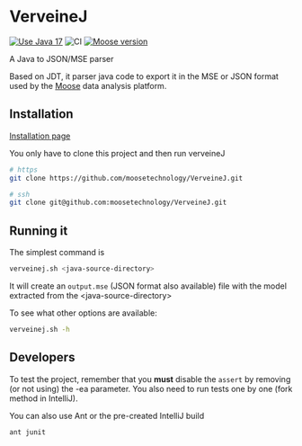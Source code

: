 # VerveineJ

[![Use Java 17](https://img.shields.io/badge/Java-17-brightgreen)](https://adoptium.net/) ![CI](https://github.com/moosetechnology/VerveineJ/workflows/CI/badge.svg?branch=master)
[![Moose version](https://img.shields.io/badge/Moose-10-%23aac9ff.svg)](https://github.com/moosetechnology/Moose)


A Java to JSON/MSE parser

Based on JDT, it parser java code to export it in the MSE or JSON format used by the [Moose](https://modularmoose.org/) data analysis platform.

## Installation

[Installation page](https://moosetechnology.github.io/moose-wiki/Developers/Parsers/VerveineJ.html)

You only have to clone this project and then run verveineJ

```sh
# https
git clone https://github.com/moosetechnology/VerveineJ.git

# ssh
git clone git@github.com:moosetechnology/VerveineJ.git
```

## Running it

The simplest command is
```sh
verveinej.sh <java-source-directory>
```
It will create an `output.mse` (JSON format also available) file with the model extracted from the \<java-source-directory\>

To see what other options are available:
```sh
verveinej.sh -h
```


## Developers

To test the project, remember that you **must** disable the `assert` by removing (or not using) the -ea parameter.
You also need to run tests one by one (fork method in IntelliJ).

You can also use Ant or the pre-created IntelliJ build

```sh
ant junit
```
